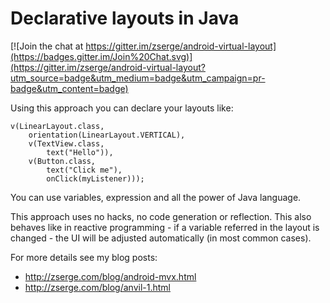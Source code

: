 # Declarative layouts in Java

[![Join the chat at https://gitter.im/zserge/android-virtual-layout](https://badges.gitter.im/Join%20Chat.svg)](https://gitter.im/zserge/android-virtual-layout?utm_source=badge&utm_medium=badge&utm_campaign=pr-badge&utm_content=badge)

Using this approach you can declare your layouts like:

	v(LinearLayout.class,
		orientation(LinearLayout.VERTICAL),
		v(TextView.class,
			text("Hello")),
		v(Button.class,
			text("Click me"),
			onClick(myListener)));

You can use variables, expression and all the power of Java language.

This approach uses no hacks, no code generation or reflection. This also
behaves like in reactive programming - if a variable referred in the layout is
changed - the UI will be adjusted automatically (in most common cases).

For more details see my blog posts:

- http://zserge.com/blog/android-mvx.html
- http://zserge.com/blog/anvil-1.html
